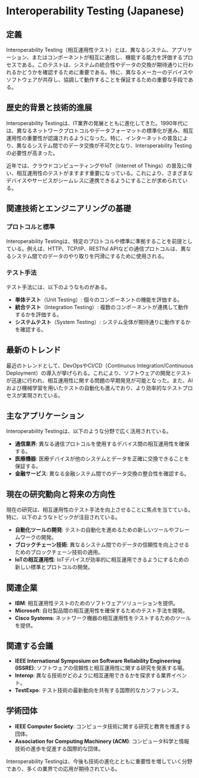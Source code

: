 # Interoperability Testing (Japanese)

## 定義

Interoperability Testing（相互運用性テスト）とは、異なるシステム、アプリケーション、またはコンポーネントが相互に通信し、機能する能力を評価するプロセスである。このテストは、システムの統合性やデータの交換が期待通りに行われるかどうかを確認するために重要である。特に、異なるメーカーのデバイスやソフトウェアが共存し、協調して動作することを保証するための重要な手段である。

## 歴史的背景と技術的進展

Interoperability Testingは、IT業界の発展とともに進化してきた。1990年代には、異なるネットワークプロトコルやデータフォーマットの標準化が進み、相互運用性の重要性が認識されるようになった。特に、インターネットの普及により、異なるシステム間でのデータ交換が不可欠となり、Interoperability Testingの必要性が高まった。

近年では、クラウドコンピューティングやIoT（Internet of Things）の普及に伴い、相互運用性のテストがますます重要になっている。これにより、さまざまなデバイスやサービスがシームレスに連携できるようにすることが求められている。

## 関連技術とエンジニアリングの基礎

### プロトコルと標準

Interoperability Testingは、特定のプロトコルや標準に準拠することを前提としている。例えば、HTTP、TCP/IP、RESTful APIなどの通信プロトコルは、異なるシステム間でのデータのやり取りを円滑にするために使用される。

### テスト手法

テスト手法には、以下のようなものがある。

- **単体テスト**（Unit Testing）: 個々のコンポーネントの機能を評価する。
- **統合テスト**（Integration Testing）: 複数のコンポーネントが連携して動作するかを評価する。
- **システムテスト**（System Testing）: システム全体が期待通りに動作するかを確認する。

## 最新のトレンド

最近のトレンドとして、DevOpsやCI/CD（Continuous Integration/Continuous Deployment）の導入が挙げられる。これにより、ソフトウェアの開発とテストが迅速に行われ、相互運用性に関する問題の早期発見が可能となった。また、AIおよび機械学習を用いたテストの自動化も進んでおり、より効率的なテストプロセスが実現されている。

## 主なアプリケーション

Interoperability Testingは、以下のような分野で広く活用されている。

- **通信業界**: 異なる通信プロトコルを使用するデバイス間の相互運用性を確保する。
- **医療機器**: 医療デバイスが他のシステムとデータを正確に交換できることを保証する。
- **金融サービス**: 異なる金融システム間でのデータ交換の整合性を確認する。

## 現在の研究動向と将来の方向性

現在の研究は、相互運用性のテスト手法を向上させることに焦点を当てている。特に、以下のようなトピックが注目されている。

- **自動化ツールの開発**: テストの自動化を進めるための新しいツールやフレームワークの開発。
- **ブロックチェーン技術**: 異なるシステム間でのデータの信頼性を向上させるためのブロックチェーン技術の適用。
- **IoTの相互運用性**: IoTデバイスが効率的に相互運用できるようにするための新しい標準とプロトコルの開発。

## 関連企業

- **IBM**: 相互運用性テストのためのソフトウェアソリューションを提供。
- **Microsoft**: 自社製品間の相互運用性を確保するためのテスト手法を開発。
- **Cisco Systems**: ネットワーク機器の相互運用性をテストするためのツールを提供。

## 関連する会議

- **IEEE International Symposium on Software Reliability Engineering (ISSRE)**: ソフトウェアの信頼性と相互運用性に関する研究を発表する場。
- **Interop**: 異なる技術がどのように相互運用できるかを探求する業界イベント。
- **TestExpo**: テスト技術の最新動向を共有する国際的なカンファレンス。

## 学術団体

- **IEEE Computer Society**: コンピュータ技術に関する研究と教育を推進する団体。
- **Association for Computing Machinery (ACM)**: コンピュータ科学と情報技術の進歩を促進する国際的な団体。

Interoperability Testingは、今後も技術の進化とともに重要性を増していく分野であり、多くの業界での応用が期待されている。